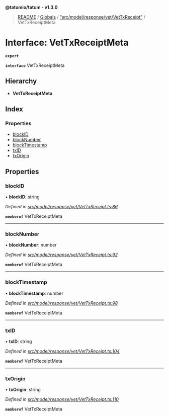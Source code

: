 **@tatumio/tatum - v1.3.0**

> [README](../README.md) / [Globals](../globals.md) / ["src/model/response/vet/VetTxReceipt"](../modules/_src_model_response_vet_vettxreceipt_.md) / VetTxReceiptMeta

# Interface: VetTxReceiptMeta

**`export`** 

**`interface`** VetTxReceiptMeta

## Hierarchy

* **VetTxReceiptMeta**

## Index

### Properties

* [blockID](_src_model_response_vet_vettxreceipt_.vettxreceiptmeta.md#blockid)
* [blockNumber](_src_model_response_vet_vettxreceipt_.vettxreceiptmeta.md#blocknumber)
* [blockTimestamp](_src_model_response_vet_vettxreceipt_.vettxreceiptmeta.md#blocktimestamp)
* [txID](_src_model_response_vet_vettxreceipt_.vettxreceiptmeta.md#txid)
* [txOrigin](_src_model_response_vet_vettxreceipt_.vettxreceiptmeta.md#txorigin)

## Properties

### blockID

•  **blockID**: string

*Defined in [src/model/response/vet/VetTxReceipt.ts:86](https://github.com/tatumio/tatum-js/blob/31bb1b4/src/model/response/vet/VetTxReceipt.ts#L86)*

**`memberof`** VetTxReceiptMeta

___

### blockNumber

•  **blockNumber**: number

*Defined in [src/model/response/vet/VetTxReceipt.ts:92](https://github.com/tatumio/tatum-js/blob/31bb1b4/src/model/response/vet/VetTxReceipt.ts#L92)*

**`memberof`** VetTxReceiptMeta

___

### blockTimestamp

•  **blockTimestamp**: number

*Defined in [src/model/response/vet/VetTxReceipt.ts:98](https://github.com/tatumio/tatum-js/blob/31bb1b4/src/model/response/vet/VetTxReceipt.ts#L98)*

**`memberof`** VetTxReceiptMeta

___

### txID

•  **txID**: string

*Defined in [src/model/response/vet/VetTxReceipt.ts:104](https://github.com/tatumio/tatum-js/blob/31bb1b4/src/model/response/vet/VetTxReceipt.ts#L104)*

**`memberof`** VetTxReceiptMeta

___

### txOrigin

•  **txOrigin**: string

*Defined in [src/model/response/vet/VetTxReceipt.ts:110](https://github.com/tatumio/tatum-js/blob/31bb1b4/src/model/response/vet/VetTxReceipt.ts#L110)*

**`memberof`** VetTxReceiptMeta
